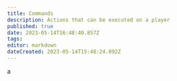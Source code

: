 ```yaml
---
title: Commands
description: Actions that can be executed on a player
published: true
date: 2023-05-14T16:48:40.857Z
tags: 
editor: markdown
dateCreated: 2023-05-14T15:48:24.092Z
---
```


a